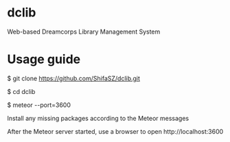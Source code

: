 # dclib
Web-based Dreamcorps Library Management System

# Usage guide

$ git clone https://github.com/ShifaSZ/dclib.git

$ cd dclib

$ meteor --port=3600

Install any missing packages according to the Meteor messages

After the Meteor server started, use a browser to open http://localhost:3600
